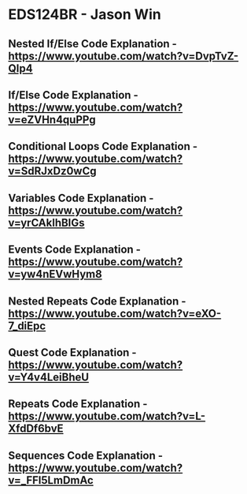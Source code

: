 # EDS124BR - Jason Win
## Nested If/Else Code Explanation - https://www.youtube.com/watch?v=DvpTvZ-QIp4
## If/Else Code Explanation - https://www.youtube.com/watch?v=eZVHn4quPPg
## Conditional Loops Code Explanation - https://www.youtube.com/watch?v=SdRJxDz0wCg
## Variables Code Explanation - https://www.youtube.com/watch?v=yrCAklhBIGs 
## Events Code Explanation - https://www.youtube.com/watch?v=yw4nEVwHym8
## Nested Repeats Code Explanation - https://www.youtube.com/watch?v=eXO-7_diEpc
## Quest Code Explanation - https://www.youtube.com/watch?v=Y4v4LeiBheU
## Repeats Code Explanation - https://www.youtube.com/watch?v=L-XfdDf6bvE
## Sequences Code Explanation - https://www.youtube.com/watch?v=_FFl5LmDmAc
